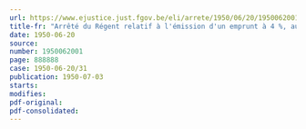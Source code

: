 ```yaml
---
url: https://www.ejustice.just.fgov.be/eli/arrete/1950/06/20/1950062001/justel
title-fr: "Arrêté du Régent relatif à l'émission d'un emprunt à 4 %, au capital nominal de 1,500 millions de francs, à contracter, sous la garantie de l'Etat, par la Société nationale des Chemins de fer belges"
date: 1950-06-20
source:
number: 1950062001
page: 888888
case: 1950-06-20/31
publication: 1950-07-03
starts:
modifies:
pdf-original:
pdf-consolidated:
---
```


